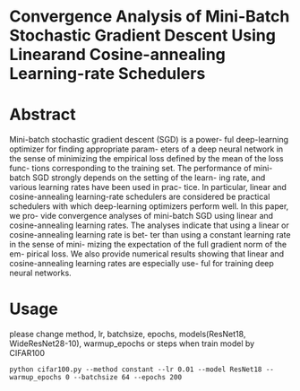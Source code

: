 # Convergence Analysis of Mini-Batch Stochastic Gradient Descent Using Linearand Cosine-annealing Learning-rate Schedulers
# Abstract
Mini-batch stochastic gradient descent (SGD) is a power-
ful deep-learning optimizer for finding appropriate param-
eters of a deep neural network in the sense of minimizing
the empirical loss defined by the mean of the loss func-
tions corresponding to the training set. The performance of
mini-batch SGD strongly depends on the setting of the learn-
ing rate, and various learning rates have been used in prac-
tice. In particular, linear and cosine-annealing learning-rate
schedulers are considered be practical schedulers with which
deep-learning optimizers perform well. In this paper, we pro-
vide convergence analyses of mini-batch SGD using linear
and cosine-annealing learning rates. The analyses indicate
that using a linear or cosine-annealing learning rate is bet-
ter than using a constant learning rate in the sense of mini-
mizing the expectation of the full gradient norm of the em-
pirical loss. We also provide numerical results showing that
linear and cosine-annealing learning rates are especially use-
ful for training deep neural networks.

# Usage
please change method, lr, batchsize, epochs, models(ResNet18, WideResNet28-10), warmup_epochs or steps when train model by CIFAR100

```python cifar100.py --method constant --lr 0.01 --model ResNet18 --warmup_epochs 0 --batchsize 64 --epochs 200```

